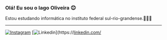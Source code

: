 ### Olá! Eu sou o Iago Oliveira 😊

Estou estudando informática no instituto federal sul-rio-grandense.👨🏻‍💻

 ___________________________________________________________________
[![Instagram](https://img.shields.io/badge/Instagram-E4405F.svg?style=for-the-badge&logo=Instagram&logoColor=white)](https://instagram.com/iago_sanches_) [![Linkedin](https://img.shields.io/badge/LinkedIn-0A66C2.svg?style=for-the-badge&logo=LinkedIn&logoColor=white)](https://[linkedin.com/](https://www.linkedin.com/in/iago-sanches-937008290/)



